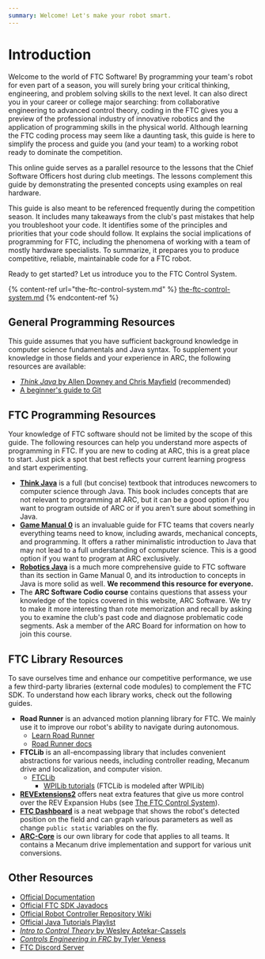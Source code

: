 ```yaml
---
summary: Welcome! Let's make your robot smart.
---
```


# Introduction

Welcome to the world of FTC Software! By programming your team's robot for even part of a season, you will surely bring your critical thinking, engineering, and problem solving skills to the next level. It can also direct you in your career or college major searching: from collaborative engineering to advanced control theory, coding in the FTC gives you a preview of the professional industry of innovative robotics and the application of programming skills in the physical world. Although learning the FTC coding process may seem like a daunting task, this guide is here to simplify the process and guide you (and your team) to a working robot ready to dominate the competition.

This online guide serves as a parallel resource to the lessons that the Chief Software Officers host during club meetings. The lessons complement this guide by demonstrating the presented concepts using examples on real hardware.

This guide is also meant to be referenced frequently during the competition season. It includes many takeaways from the club's past mistakes that help you troubleshoot your code. It identifies some of the principles and priorities that your code should follow. It explains the social implications of programming for FTC, including the phenomena of working with a team of mostly hardware specialists. To summarize, it prepares you to produce competitive, reliable, maintainable code for a FTC robot.

Ready to get started? Let us introduce you to the FTC Control System.

{% content-ref url="the-ftc-control-system.md" %}
[the-ftc-control-system.md](the-ftc-control-system.md)
{% endcontent-ref %}

## General Programming Resources

This guide assumes that you have sufficient background knowledge in computer science fundamentals and Java syntax. To supplement your knowledge in those fields and your experience in ARC, the following resources are available:

* [_Think Java_ by Allen Downey and Chris Mayfield](https://books.trinket.io/thinkjava/index.html) (recommended)
* [A beginner's guide to Git](https://medium.com/free-code-camp/a-beginners-guide-to-git-how-to-create-your-first-github-project-c3ff53f56861)

## FTC Programming Resources

Your knowledge of FTC software should not be limited by the scope of this guide. The following resources can help you understand more aspects of programming in FTC. If you are new to coding at ARC, this is a great place to start. Just pick a spot that best reflects your current learning progress and start experimenting.

* [**Think Java**](https://books.trinket.io/thinkjava/index.html) is a full (but concise) textbook that introduces newcomers to computer science through Java. This book includes concepts that are not relevant to programming at ARC, but it can be a good option if you want to program outside of ARC or if you aren't sure about something in Java.
* [**Game Manual 0**](https://gm0.copperforge.cc/en/stable/docs/software/index.html)  is an invaluable guide for FTC teams that covers nearly everything teams need to know, including awards, mechanical concepts, and programming. It offers a rather minimalistic introduction to Java that may not lead to a full understanding of computer science. This is a good option if you want to program at ARC exclusively.
* [**Robotics Java**](https://robotics-java.learnwhiledoing.org) is a much more comprehensive guide to FTC software than its section in Game Manual 0, and its introduction to concepts in Java is more solid as well. **We recommend this resource for everyone.**
* The **ARC Software Codio course** contains questions that assess your knowledge of the topics covered in this website, ARC Software. We try to make it more interesting than rote memorization and recall by asking you to examine the club's past code and diagnose problematic code segments. Ask a member of the ARC Board for information on how to join this course.

## FTC Library Resources

To save ourselves time and enhance our competitive performance, we use a few third-party libraries (external code modules) to complement the FTC SDK. To understand how each library works, check out the following guides.

* **Road Runner** is an advanced motion planning library for FTC. We mainly use it to improve our robot's ability to navigate during autonomous.
  * [Learn Road Runner](https://www.learnroadrunner.com)
  * [Road Runner docs](https://acme-robotics.gitbook.io/road-runner/)
* **FTCLib** is an all-encompassing library that includes convenient abstractions for various needs, including controller reading, Mecanum drive and localization, and computer vision.
  * [FTCLib](https://docs.ftclib.org/ftclib/)
    * [WPILib tutorials](https://docs.wpilib.org/en/stable/docs/software/examples-tutorials/trajectory-tutorial/) (FTCLib is modeled after WPILib)
* [**REVExtensions2**](https://github.com/OpenFTC/RevExtensions2) offers neat extra features that give us more control over the REV Expansion Hubs (see [The FTC Control System](the-ftc-control-system.md#rev-expansion-hub)).
* [**FTC Dashboard**](https://github.com/acmerobotics/ftc-dashboard) is a neat webpage that shows the robot's detected position on the field and can graph various parameters as well as change `public static` variables on the fly.
* [**ARC-Core**](https://github.com/andover-robotics/arc-core) is our own library for code that applies to all teams. It contains a Mecanum drive implementation and support for various unit conversions.

## Other Resources

* [Official Documentation](https://www.firstinspires.org/resource-library/ftc/technology-information-and-resources)
* [Official FTC SDK Javadocs](https://first-tech-challenge.github.io/SkyStone/doc/javadoc/index.html)
* [Official Robot Controller Repository Wiki](https://github.com/FIRST-Tech-Challenge/FtcRobotController/wiki)
* [Official Java Tutorials Playlist](https://www.youtube.com/playlist?list=PLEuGrYl8iBm7wW9gyxpLDhBJAOWDZid1P)
* [_Intro to Control Theory_ by Wesley Aptekar-Cassels](https://blog.wesleyac.com/posts/intro-to-control-part-zero-whats-this)
* [_Controls Engineering in FRC_ by Tyler Veness](https://file.tavsys.net/control/state-space-guide.pdf)
* [FTC Discord Server](https://discord.gg/first-tech-challenge)
